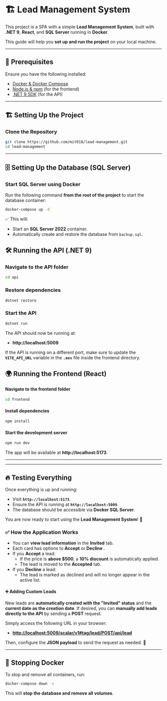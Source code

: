 # 🏗 Lead Management System

This project is a SPA with a simple **Lead Management System**, built with **.NET 9**, **React**, and **SQL Server** running in **Docker**.

This guide will help you **set up and run the project** on your local machine.

---

## 🚀 Prerequisites

Ensure you have the following installed:

- [Docker &amp; Docker Compose](https://www.docker.com/get-started)
- [Node.js &amp; npm](https://nodejs.org/) (for the frontend)
- [.NET 9 SDK](https://dotnet.microsoft.com/en-us/download) (for the API)

---

## 🏗 Setting Up the Project

### Clone the Repository

```sh
git clone https://github.com/mit018/lead-management.git
cd lead-management
```

---

## 🗄 Setting Up the Database (SQL Server)

### Start SQL Server using Docker

Run the following command **from the root of the project** to start the database container:

```sh
docker-compose up -d
```

✅ This will:

- Start an **SQL Server 2022** container.
- Automatically create and restore the database from `backup.sql`.

## 🛠 Running the API (.NET 9)

### Navigate to the API folder

```sh
cd api
```

### Restore dependencies

```sh
dotnet restore
```

### Start the API

```sh
dotnet run
```

The API should now be running at:

- **http://localhost:5009**

If the API is running on a different port, make sure to update the **`VITE_API_URL`** variable in the **`.env`** file inside the frontend directory.

## 🌍 Running the Frontend (React)

#### Navigate to the frontend folder

```sh
cd frontend
```

#### Install dependencies

```sh
npm install
```

#### Start the development server

```sh
npm run dev
```

The app will be available at **http://localhost:5173**.

---

---

## 🔥 Testing Everything

Once everything is up and running:

- Visit **`http://localhost:5173`**.
- Ensure the API is running at **`http://localhost:5009`**.
- The database should be accessible via **Docker SQL Server**.

You are now ready to start using the **Lead Management System**! 🚀

### ✅ **How the Application Works**

* You can **view lead information** in the **Invited** tab.
* Each card has options to **Accept** or **Decline** .
* If you **Accept** a lead:
  * If the price is **above $500**, a **10% discount** is automatically applied.
  * The lead is moved to the **Accepted** tab.
* If you **Decline** a lead:
  * The lead is marked as declined and will no longer appear in the active list.

#### ➕ Adding Custom Leads

New leads are **automatically created with the "Invited" status** and the **current date as the creation date**.
If desired, you can **manually add leads directly to the API** by sending a **POST** request.

Simply access the following URL in your browser:

* **[http://localhost:5009/scalar/v1#tag/lead/POST/api/lead](http://localhost:5009/scalar/v1#tag/lead/POST/api/lead)**

Then, configure the **JSON payload** to send the request as needed. 🚀

---

## 📌 Stopping Docker

To stop and remove all containers, run:

```sh
docker-compose down -v
```

This will **stop the database and remove all volumes**.
